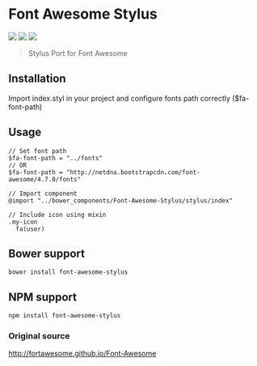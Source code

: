 Font Awesome Stylus
===================
<p align="left">
  <a href="https://www.npmjs.com/package/font-awesome-stylus"><img src="https://img.shields.io/npm/v/font-awesome-stylus.svg?style=flat-square"></a>
  <a href="http://bower.io/search/?q=font-awesome-stylus"><img src="https://img.shields.io/bower/v/font-awesome-stylus.svg?style=flat-square"></a>
  <a href="https://github.com/raulghm/font-awesome-stylus/stargazers"><img src="http://img.shields.io/npm/dm/font-awesome-stylus.svg?style=flat-square"></a>
</p>


> Stylus Port for Font Awesome

## Installation
Import index.styl in your project and configure fonts path correctly ($fa-font-path)

## Usage

```stylus
// Set font path
$fa-font-path = "../fonts"
// OR
$fa-font-path = "http://netdna.bootstrapcdn.com/font-awesome/4.7.0/fonts"

// Import component
@import "../bower_components/Font-Awesome-Stylus/stylus/index"

// Include icon using mixin
.my-icon
  fa(user)
```

## Bower support
```
bower install font-awesome-stylus
```
## NPM support
```
npm install font-awesome-stylus
```
### Original source
http://fortawesome.github.io/Font-Awesome
